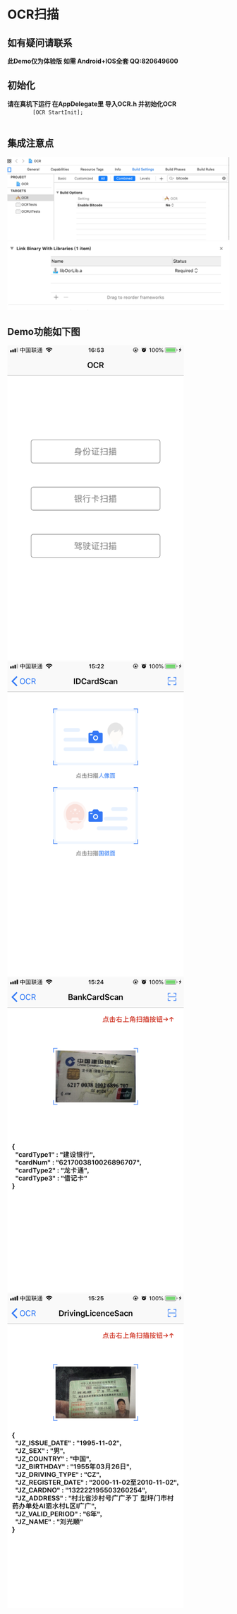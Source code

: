 <h1>OCR扫描</h1>
<h2>如有疑问请联系</h2>
<strong>此Demo仅为体验版 如需 Android+IOS全套 QQ:820649600</strong>
<h2>初始化</h2>
   <strong>请在真机下运行 在AppDelegate里 导入OCR.h 并初始化OCR</strong>
   <code> 
        [OCR StartInit]; 
   </code> 
<h2>集成注意点</h2>
<img src="https://github.com/China-Love/OcrScan/blob/master/OCRImage/1.png" >
<img src="https://github.com/China-Love/OcrScan/blob/master/OCRImage/3.png" >
<h2>Demo功能如下图</h2>
<img src="https://github.com/China-Love/OcrScan/blob/master/OCRImage/2.png"  width="400" >
<img src="https://github.com/China-Love/OcrScan/blob/master/OCRImage/IMG_5469.PNG"  width="400" >
<img src="https://github.com/China-Love/OcrScan/blob/master/OCRImage/IMG_5470.PNG"  width="400" >
<img src="https://github.com/China-Love/OcrScan/blob/master/OCRImage/IMG_5471.PNG"  width="400" >








